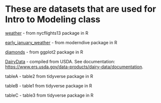 # These are datasets that are used for Intro to Modeling class

  [weather](https://rdrr.io/cran/nycflights13/man/weather.html) - from nycflights13 package in R 
  
  [early_january_weather](https://rdrr.io/cran/moderndive/man/early_january_weather.html) - from moderndive package in R    

  [diamonds](https://www.rdocumentation.org/packages/ggplot2/versions/3.5.0/topics/diamonds) - from ggplot2 package in R    

  [DairyData](https://www.ers.usda.gov/data-products/dairy-data) - compiled from USDA. See documentation: https://www.ers.usda.gov/data-products/dairy-data/documentation.

  tableA - table2 from tidyverse package in R

  tableB - table1 from tidyverse package in R

  tableC - table3 from tidyverse package in R

